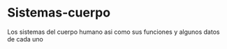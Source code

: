 # Sistemas-cuerpo
Los sistemas del cuerpo humano asi como sus funciones y algunos datos de cada uno
